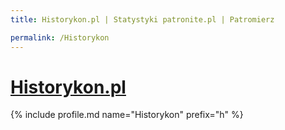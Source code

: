 ```yaml
---
title: Historykon.pl | Statystyki patronite.pl | Patromierz

permalink: /Historykon
---
```


# [Historykon.pl](https://patronite.pl/Historykon)

{% include profile.md name="Historykon" prefix="h" %}
